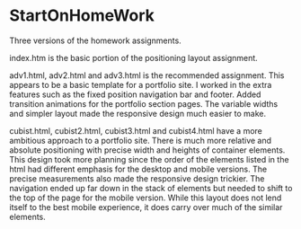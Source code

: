 # StartOnHomeWork

Three versions of the homework assignments.

index.htm is the basic portion of the positioning layout assignment.

adv1.html, adv2.html and adv3.html is the recommended assignment. This appears to be a basic template for a portfolio site. I worked in the extra features such as the fixed position navigation bar and footer. Added transition animations for the portfolio section pages. The variable widths and simpler layout made the responsive design much easier to make.

cubist.html, cubist2.html, cubist3.html and cubist4.html have a more ambitious approach to a portfolio site. There is much more relative and absolute positioning with precise width and heights of container elements. This design took more planning since the order of the elements listed in the html had different emphasis for the desktop and mobile versions. The precise measurements also made the responsive design trickier. The navigation ended up far down in the stack of elements but needed to shift to the top of the page for the mobile version. While this layout does not lend itself to the best mobile experience, it does carry over much of the similar elements.
